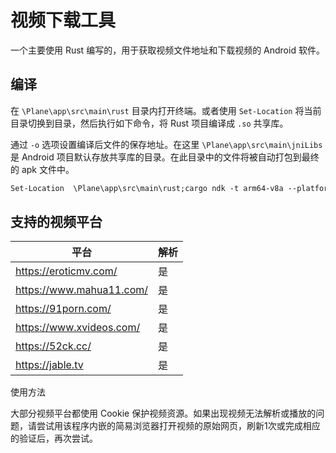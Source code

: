 # 视频下载工具

一个主要使用 Rust 编写的，用于获取视频文件地址和下载视频的 Android 软件。

## 编译

在 `\Plane\app\src\main\rust` 目录内打开终端。或者使用 `Set-Location` 将当前目录切换到目录，然后执行如下命令，将 Rust 项目编译成 `.so` 共享库。

通过 `-o` 选项设置编译后文件的保存地址。在这里 `\Plane\app\src\main\jniLibs` 是 Android 项目默认存放共享库的目录。在此目录中的文件将被自动打包到最终的 apk 文件中。

```ps
Set-Location  \Plane\app\src\main\rust;cargo ndk -t arm64-v8a --platform 31 -o \Plane\app\src\main\jniLibs build --release
```

## 支持的视频平台

|平台|解析|
|---|---|
|https://eroticmv.com/|是|
|https://www.mahua11.com/|是|
|https://91porn.com/|是|
|https://www.xvideos.com/|是|
|https://52ck.cc/|是|
|https://jable.tv|是|

使用方法

大部分视频平台都使用 Cookie 保护视频资源。如果出现视频无法解析或播放的问题，请尝试用该程序内嵌的简易浏览器打开视频的原始网页，刷新1次或完成相应的验证后，再次尝试。